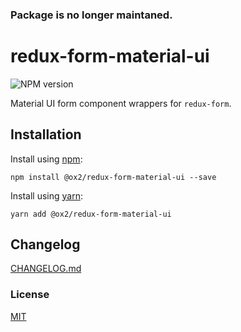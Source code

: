 ### Package is no longer maintaned.

# redux-form-material-ui
![NPM version](https://img.shields.io/npm/v/@ox2/redux-form-material-ui.svg?style=flat)

Material UI form component wrappers for `redux-form`.

## Installation
Install using [npm](http://npmjs.com):
```
npm install @ox2/redux-form-material-ui --save
```
Install using [yarn](http://yarnpkg.com):
```
yarn add @ox2/redux-form-material-ui
```

## Changelog
[CHANGELOG.md](https://github.com/ox2/redux-form-material-ui/tree/master/CHANGELOG.md)

### License
[MIT](https://github.com/ox2/redux-form-material-ui/tree/master/LICENSE)

